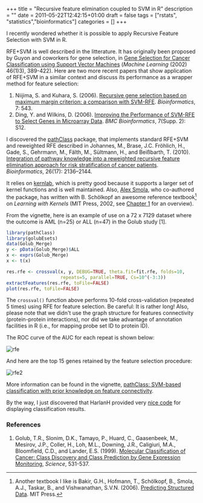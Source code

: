 +++
title = "Recursive feature elimination coupled to SVM in R"
description = ""
date = 2011-05-22T12:42:15+01:00
draft = false
tags = ["rstats", "statistics","bioinformatics"]
categories = []
+++

I recently wondered whether it is possible to apply Recursive Feature Selection with SVM in R.

RFE+SVM is well described in the litterature. It has originally been proposed by Guyon and coworkers for gene selection, in [Gene Selection for Cancer Classification using Support Vector Machines](http://citeseerx.ist.psu.edu/viewdoc/download?doi=10.1.1.70.9598&rep=rep1&type=pdf) (*Machine Learning* (2002) 46(1)3), 389-422). Here are two more recent papers that show application of RFE+SVM in a similar context and discuss its performance as a wrapper method for feature selection:

1. Niijima, S. and Kuhara, S. (2006). [Recursive gene selection based on maximum margin criterion: a comparison with SVM-RFE](http://www.ncbi.nlm.nih.gov/pmc/articles/PMC1790716/). *Bioinformatics*, 7: 543.
2. Ding, Y. and Wilkins, D. (2006). [Improving the Performance of SVM-RFE to Select Genes in Microarray Data](http://www.biomedcentral.com/1471-2105/7/S2/S12). *BMC Bioinformatics*, 7(Supp. 2): S12.

I discovered the [pathClass](http://cran.r-project.org/web/packages/pathClass/) package, that implements standard RFE+SVM and reweighted RFE described in 
Johannes, M., Brase, J.C. Fröhlich, H., Gade, S., Gehrmann, M., Fälth, M., Sültmann, H., and Beißbarth, T. (2010). [Integration of pathway knowledge into a reweighted recursive feature elimination approach for risk stratification of cancer patients](http://bioinformatics.oxfordjournals.org/content/26/17/2136.abstract). *Bioinformatics*, 26(17): 2136–2144.

It relies on [kernlab](http://cran.r-project.org/web/packages/kernlab/), which is pretty good because it supports a larger set of kernel functions and is well maintained. Also, [Alex Smola](http://alex.smola.org/), who co-authored the package, has written with B. Schölkopf an awesome reference textbook[^1] on *Learning with Kernels* (MIT Press, 2002, see [Chapter 1](http://www-connex.lip6.fr/~amini/RelatedWorks/svm_intro.pdf) for an overview).

From the vignette, here is an example of use on a 72 x 7129 dataset where the outcome is AML (n=25) or ALL (n=47) in the Golub study [1].

```r
library(pathClass)
library(golubEsets)
data(Golub_Merge)
y <- pData(Golub_Merge)$ALL
x <- exprs(Golub_Merge)
x <- t(x)

res.rfe <- crossval(x, y, DEBUG=TRUE, theta.fit=fit.rfe, folds=10,
                    repeats=5, parallel=TRUE, Cs=10^(-3:3))
extractFeatures(res.rfe, toFile=FALSE)
plot(res.rfe, toFile=FALSE)
```

The `crossval()` function above performs 10-fold cross-validation (repeated 5 times) using RFE for feature selection. Be careful: It is rather long! Also, please note that we didn't use the graph structure for features connectivity (protein-protein interactions), nor did we take advantage of annotation facilities in R (i.e., for mapping probe set ID to protein ID). 

The ROC curve of the AUC for each repeat is shown below:

![rfe](/img/20110522202556.png)

And here are the top 15 genes retained by the feature selection procedure:

![rfe2](/img/20110522202544.png)

More information can be found in the vignette, [pathClass: SVM-based classification with prior knowledge on feature connectivity](http://cran.r-project.org/web/packages/pathClass/vignettes/pathClass.pdf).

By the way, I just discovered that HarlanH provided very [nice code](https://gist.github.com/937821) for displaying classification results.

### References

1. Golub, T.R., Slonim, D.K., Tamayo, P., Huard, C., Gaasenbeek, M., Mesirov, J.P., Coller, H., Loh, M.L., Downing, J.R., Caligiuri, M.A., Bloomfield, C.D., and Lander, E.S. (1999). [Molecular Classification of Cancer: Class Discovery and Class Prediction by Gene Expression Monitoring](http://www.sciencemag.org/content/286/5439/531.abstract), *Science*, 531-537.

[^1]: Another textbook I like is Bakir, G.H., Hofmann, T., Schölkopf, B., Smola, A.J., Taskar, B., and Vishwanathan, S.V.N. (2006). [Predicting Structured Data](http://mitpress.mit.edu/catalog/item/default.asp?ttype=2&tid=11332&mode=toc). MIT Press.
